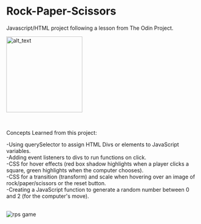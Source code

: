 # Rock-Paper-Scissors
Javascript/HTML project following a lesson from The Odin Project.


[<img alt="alt_text" width="200px" src="https://user-images.githubusercontent.com/91037796/151688958-059ec882-a5ee-41cc-8985-c9ed26969de3.png" />](https://mike11199.github.io/Rock-Paper-Scissors/)

 <br /> 
 
 
Concepts Learned from this project:

-Using querySelector to assign HTML Divs or elements to JavaScript variables. <br /> 
-Adding event listeners to divs to run functions on click. <br /> 
-CSS for hover effects (red box shadow highlights when a player clicks a square, green highlights when the computer chooses). <br /> 
-CSS for a transition (transform) and scale when hovering over an image of rock/paper/scissors or the reset button. <br /> 
-Creating a JavaScript function to generate a random number between 0 and 2 (for the computer's move). <br /> <br /> 
 
![rps game](https://user-images.githubusercontent.com/91037796/152716055-f98b1ca4-a834-4220-8e6c-199161dd953f.png)
